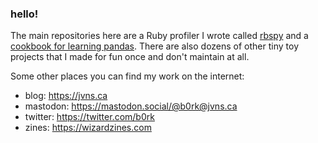 ### hello!

The main repositories here are a Ruby profiler I wrote called [rbspy](https://github.com/rbspy/rbspy) and a [cookbook for learning pandas](https://github.com/jvns/pandas-cookbook). There are also dozens of other tiny toy projects that I made for fun once and don't maintain at all.

Some other places you can find my work on the internet:

* blog: https://jvns.ca
* mastodon: https://mastodon.social/@b0rk@jvns.ca
* twitter: https://twitter.com/b0rk
* zines: https://wizardzines.com
